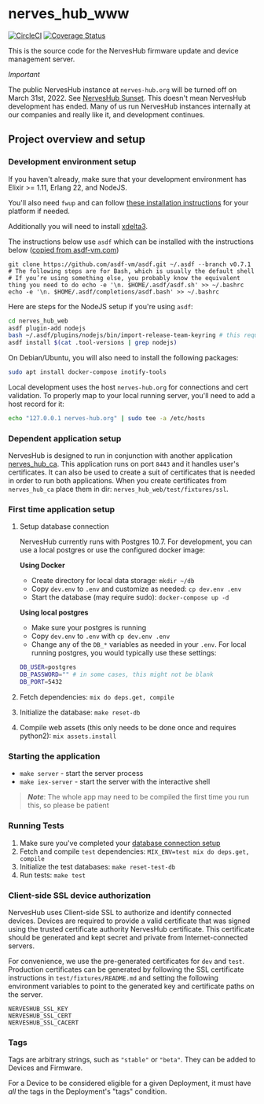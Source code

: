# nerves_hub_www

[![CircleCI](https://circleci.com/gh/nerves-hub/nerves_hub_web/tree/main.svg?style=svg)](https://circleci.com/gh/nerves-hub/nerves_hub_web/tree/main)
[![Coverage Status](https://coveralls.io/repos/github/nerves-hub/nerves_hub_web/badge.svg?branch=main)](https://coveralls.io/github/nerves-hub/nerves_hub_web?branch=main)

This is the source code for the NervesHub firmware update and device management
server.

*Important*

The public NervesHub instance at `nerves-hub.org` will be turned off on March
31st, 2022.  See [NervesHub Sunset](https://elixirforum.com/t/action-advised-nerveshub-sunset/42925).
This doesn't mean NervesHub development has ended. Many of us run NervesHub
instances internally at our companies and really like it, and development continues.

## Project overview and setup

### Development environment setup

If you haven't already, make sure that your development environment has
Elixir >= 1.11, Erlang 22, and NodeJS.

You'll also need `fwup` and can follow [these installation instructions](https://github.com/fhunleth/fwup#installing) for your platform if needed.

Additionally you will need to install [xdelta3](https://github.com/jmacd/xdelta).

The instructions below use `asdf` which can be installed with the
instructions below ([copied from asdf-vm.com](https://asdf-vm.com/#/core-manage-asdf-vm))

```
git clone https://github.com/asdf-vm/asdf.git ~/.asdf --branch v0.7.1
# The following steps are for Bash, which is usually the default shell
# If you’re using something else, you probably know the equivalent thing you need to do echo -e '\n. $HOME/.asdf/asdf.sh' >> ~/.bashrc
echo -e '\n. $HOME/.asdf/completions/asdf.bash' >> ~/.bashrc
```

Here are steps for the NodeJS setup if you're using `asdf`:

```sh
cd nerves_hub_web
asdf plugin-add nodejs
bash ~/.asdf/plugins/nodejs/bin/import-release-team-keyring # this requires gpg to be installed
asdf install $(cat .tool-versions | grep nodejs)
```

On Debian/Ubuntu, you will also need to install the following packages:

```sh
sudo apt install docker-compose inotify-tools
```

Local development uses the host `nerves-hub.org` for connections and cert validation. To properly map to your local running server, you'll need to add a host record for it:

```sh
echo "127.0.0.1 nerves-hub.org" | sudo tee -a /etc/hosts
```

### Dependent application setup

NervesHub is designed to run in conjunction with another application [nerves_hub_ca](https://github.com/nerves-hub/nerves_hub_ca).
This application runs on port `8443` and it handles user's certificates. It can also be used to create a suit of certificates that
is needed in order to run both applications. When you create certificates from `nerves_hub_ca` place them in dir:
`nerves_hub_web/test/fixtures/ssl`.

### First time application setup

1. Setup database connection

     NervesHub currently runs with Postgres 10.7. For development, you can use a local postgres or use the configured docker image:

     **Using Docker**

     * Create directory for local data storage: `mkdir ~/db`
     * Copy `dev.env` to `.env` and customize as needed: `cp dev.env .env`
     * Start the database (may require sudo): `docker-compose up -d`

     **Using local postgres**

     * Make sure your postgres is running
     * Copy `dev.env` to `.env` with `cp dev.env .env`
     * Change any of the `DB_*` variables as needed in your `.env`. For local running postgres, you would typically use these settings:

     ```bash
     DB_USER=postgres
     DB_PASSWORD="" # in some cases, this might not be blank
     DB_PORT=5432
     ```

2. Fetch dependencies: `mix do deps.get, compile`
3. Initialize the database: `make reset-db`
4. Compile web assets (this only needs to be done once and requires python2):
   `mix assets.install`

### Starting the application

* `make server` - start the server process
* `make iex-server` - start the server with the
   interactive shell

> **_Note_**: The whole app may need to be compiled the first time you run this, so please be patient

### Running Tests

1. Make sure you've completed your [database connection setup](#development-environment-setup)
2. Fetch and compile `test` dependencies: `MIX_ENV=test mix do deps.get, compile`
3. Initialize the test databases: `make reset-test-db`
4. Run tests: `make test`


### Client-side SSL device authorization

NervesHub uses Client-side SSL to authorize and identify connected devices.
Devices are required to provide a valid certificate that was signed using the
trusted certificate authority NervesHub certificate. This certificate should be
generated and kept secret and private from Internet-connected servers.

For convenience, we use the pre-generated certificates for `dev` and `test`.
Production certificates can be generated by following the SSL certificate
instructions in `test/fixtures/README.md` and setting the following environment
variables to point to the generated key and certificate paths on the server.

```text
NERVESHUB_SSL_KEY
NERVESHUB_SSL_CERT
NERVESHUB_SSL_CACERT
```

### Tags

Tags are arbitrary strings, such as `"stable"` or `"beta"`. They can be added to
Devices and Firmware.

For a Device to be considered eligible for a given Deployment, it must have
*all* the tags in the Deployment's "tags" condition.
